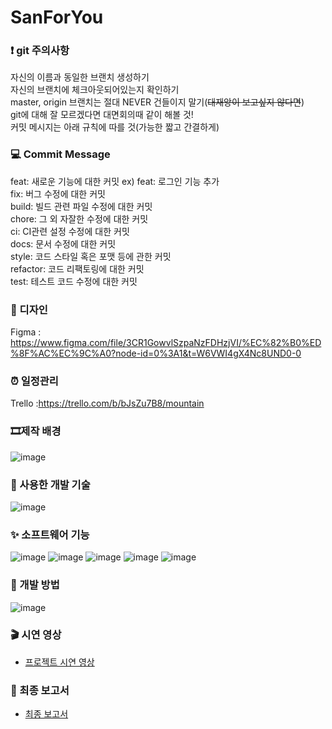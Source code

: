 # SanForYou

### ❗️ git 주의사항
자신의 이름과 동일한 브랜치 생성하기    
자신의 브랜치에 체크아웃되어있는지 확인하기   
master, origin 브랜치는 절대 NEVER 건들이지 말기(~~대재앙이 보고싶지 않다면~~)   
git에 대해 잘 모르겠다면 대면회의때 같이 해볼 것!      
커밋 메시지는 아래 규칙에 따를 것(가능한 짧고 간결하게)    


### 💻 Commit Message
feat: 새로운 기능에 대한 커밋 ex) feat: 로그인 기능 추가   
fix: 버그 수정에 대한 커밋   
build: 빌드 관련 파일 수정에 대한 커밋   
chore: 그 외 자잘한 수정에 대한 커밋    
ci: CI관련 설정 수정에 대한 커밋   
docs: 문서 수정에 대한 커밋    
style: 코드 스타일 혹은 포맷 등에 관한 커밋    
refactor: 코드 리팩토링에 대한 커밋    
test: 테스트 코드 수정에 대한 커밋    


### 🎨 디자인
Figma : https://www.figma.com/file/3CR1GowvlSzpaNzFDHzjVI/%EC%82%B0%ED%8F%AC%EC%9C%A0?node-id=0%3A1&t=W6VWI4gX4Nc8UND0-0


### ⏰ 일정관리
Trello :https://trello.com/b/bJsZu7B8/mountain

### 🎞제작 배경
![image](https://user-images.githubusercontent.com/78153919/215469034-0f915729-7563-4fe1-b917-33b6ebf0abd4.png)

### 📱 사용한 개발 기술

![image](https://user-images.githubusercontent.com/78153919/215469214-1281cf16-ecc2-4405-b72e-a639879a1e5b.png)



### ✨ 소프트웨어 기능

![image](https://user-images.githubusercontent.com/78153919/215469297-4e288456-c4df-4386-905b-cfceb13b0e6e.png)
![image](https://user-images.githubusercontent.com/78153919/215469373-744f80e8-4ce5-4425-96a0-0e346654249b.png)
![image](https://user-images.githubusercontent.com/78153919/215469415-99cea6be-27ae-4972-916c-f4a9766dddc1.png)
![image](https://user-images.githubusercontent.com/78153919/215469489-04986e14-20f5-4ad4-b83a-75c46bade294.png)
![image](https://user-images.githubusercontent.com/78153919/215469556-8eea6798-e0c9-45fa-a631-8a6b7a1bbdd0.png)

### 🔨 개발 방법
![image](https://user-images.githubusercontent.com/78153919/215469710-41ad5790-6e11-4b85-bb84-269c1a5439cc.png)

### 🎬 시연 영상
* [프로젝트 시연 영상](https://www.youtube.com/watch?v=nayPppPBjAQ)

### 📄 최종 보고서
* [최종 보고서](https://docs.google.com/presentation/d/1TARVgrszoRQ7vNcN9wjXsjHwDbeQSC0-/edit?usp=share_link&ouid=106019266129878443343&rtpof=true&sd=true)

